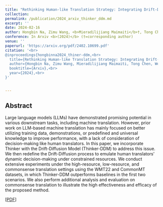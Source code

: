 ```yaml
---
title: "Rethinking Human-like Translation Strategy: Integrating Drift-Diffusion Model with Large Language Models for Machine Translation"
collection: 
permalink: /publication/2024_arxiv_thinker_ddm.md
excerpt: ''
date: 2024-02-16
author: Hongbin Na, Zimu Wang, <b>Mieradilijiang Maimaiti</b>†, Tong Chen, Wei Wang, Tao Shen, and Ling Chen
conference: In Arxiv <b>(2024)</b> (†=corresponding author)
venue: ''
paperurl: 'https://arxiv.org/pdf/2402.10699.pdf'
citation: '<br>
@inproceedings{hongbinna2024_thiner-ddm,<br>
  title={Rethinking Human-like Translation Strategy: Integrating Drift-Diffusion Model with Large Language Models for Machine Translation},<br>
  author={Hongbin Na, Zimu Wang, Mieradilijiang Maimaiti, Tong Chen, Wei Wang, Tao Shen, and Ling Chen},<br>
  booktitle={Arxiv},<br>
  year={2024},<br>
}'


---
```

<h2><strong>Abstract</strong></h2>
Large language models (LLMs) have demonstrated promising potential in various downstream tasks, including machine translation.
However, prior work on LLM-based machine translation has mainly focused on better utilizing training data, demonstrations, or predefined and universal knowledge to improve
performance, with a lack of consideration of decision-making like human translators. 
In this paper, we incorporate Thinker with the Drift-Diffusion Model (Thinker-DDM) to address this issue. 
We then redefine the Drift-Diffusion process to emulate human translators’ dynamic decision-making under constrained resources. 
We conduct extensive experiments under the high-resource, low-resource, and commonsense translation settings using the
WMT22 and CommonMT datasets, in which Thinker-DDM outperforms baselines in the first two scenarios. 
We also perform additional analysis and evaluation on commonsense translation to illustrate the high effectiveness and efficacy of the proposed method.

\[[PDF](https://arxiv.org/pdf/2402.10699.pdf)\]
